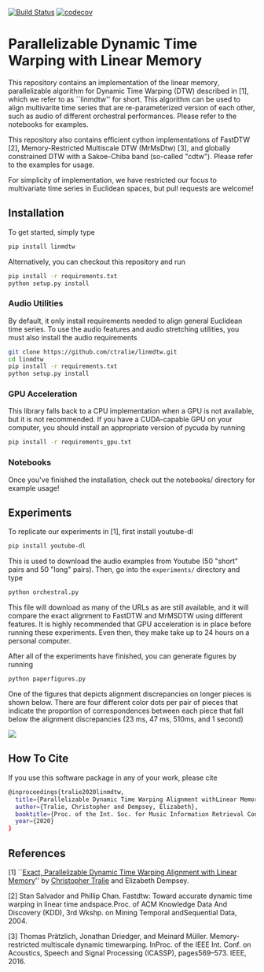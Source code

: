 [![Build Status](https://api.travis-ci.org/ctralie/linmdtw.svg?branch=master)](https://api.travis-ci.org/ctralie/linmdtw)
[![codecov](https://codecov.io/gh/ctralie/linmdtw/branch/master/graph/badge.svg)](https://codecov.io/gh/ctralie/linmdtw)


# Parallelizable Dynamic Time Warping with Linear Memory

This repository contains an implementation of the linear memory, parallelizable algorithm for Dynamic Time Warping (DTW) described in [1], which we refer to as ``linmdtw'' for short.  This algorithm can be used to align multivarite time series that are re-parameterized version of each other, such as audio of different orchestral performances.  Please refer to the notebooks for examples.

This repository also contains efficient cython implementations of FastDTW [2], Memory-Restricted Multiscale DTW (MrMsDtw) [3], and globally constrained DTW with a Sakoe-Chiba band (so-called "cdtw").  Please refer to the examples for usage.

For simplicity of implementation, we have restricted our focus to multivariate time series in Euclidean spaces, but pull requests are welcome!  

## Installation 

To get started, simply type
~~~~~ bash
pip install linmdtw
~~~~~

Alternatively, you can checkout this repository and run
~~~~~ bash
pip install -r requirements.txt
python setup.py install
~~~~~

### Audio Utilities

By default, it only install requirements needed to align general Euclidean time series.  To use the audio features and audio stretching utilities, you must also install the audio requirements
~~~~~ bash
git clone https://github.com/ctralie/linmdtw.git
cd linmdtw
pip install -r requirements.txt
python setup.py install
~~~~~

### GPU Acceleration

This library falls back to a CPU implementation when a GPU is not available, but it is not recommended.  If you have a CUDA-capable GPU on your computer, you should install an appropriate version of pycuda by running

~~~~~ bash
pip install -r requirements_gpu.txt
~~~~~

### Notebooks


Once you've finished the installation, check out the notebooks/ directory for example usage!

## Experiments

To replicate our experiments in [1], first install youtube-dl

~~~~~ bash
pip install youtube-dl
~~~~~

This is used to download the audio examples from Youtube (50 "short" pairs and 50 "long" pairs).  Then, go into the <code>experiments/</code> directory and type

~~~~~ bash
python orchestral.py
~~~~~

This file will download as many of the URLs as are still available, and it will compare the exact alignment to FastDTW and MrMSDTW using different features.  It is highly recommended that GPU acceleration is in place before running these experiments.  Even then, they make take up to 24 hours on a personal computer.

After all of the experiments have finished, you can generate figures by running

~~~~~ bash
python paperfigures.py
~~~~~

One of the figures that depicts alignment discrepancies on longer pieces is shown below.  There are four different color dots per pair of pieces that indicate the proportion of correspondences between each piece that fall below the alignment discrepancies (23 ms, 47 ms, 510ms, and 1 second)

<img src = "LongerOrchestralDiscrepancies.png">


## How To Cite

If you use this software package in any of your work, please cite

~~~~~ bash
@inproceedings{tralie2020linmdtw,
  title={Parallelizable Dynamic Time Warping Alignment withLinear Memory},
  author={Tralie, Christopher and Dempsey, Elizabeth},
  booktitle={Proc. of the Int. Soc. for Music Information Retrieval Conf. (ISMIR), in print},
  year={2020}
}
~~~~~

## References

[1] ``<a href = "http://www.ctralie.com/Research/linmdtw/paper.pdf">Exact, Parallelizable Dynamic Time Warping Alignment with Linear Memory</a>'' by <a href = "http://www.ctralie.com">Christopher Tralie</a> and Elizabeth Dempsey.

[2] Stan Salvador and Phillip Chan. Fastdtw: Toward accurate dynamic time warping in linear time andspace.Proc. of ACM Knowledge Data And Discovery (KDD), 3rd Wkshp. on Mining Temporal andSequential Data, 2004.

[3] Thomas Prätzlich, Jonathan Driedger, and Meinard Müller. Memory-restricted multiscale dynamic timewarping. InProc. of the IEEE Int. Conf. on Acoustics, Speech and Signal Processing (ICASSP), pages569–573. IEEE, 2016.